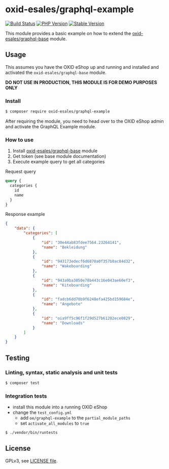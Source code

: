 # oxid-esales/graphql-example

[![Build Status](https://img.shields.io/travis/com/OXID-eSales/graphql-example-module/master.svg?style=for-the-badge&logo=travis)](https://travis-ci.com/OXID-eSales/graphql-example-module) [![PHP Version](https://img.shields.io/packagist/php-v/oxid-esales/graphql-example.svg?style=for-the-badge)](https://github.com/oxid-esales/graphql-example-module) [![Stable Version](https://img.shields.io/packagist/v/oxid-esales/graphql-example.svg?style=for-the-badge&label=latest)](https://packagist.org/packages/oxid-esales/graphql-example)

This module provides a basic example on how to extend the [oxid-esales/graphql-base](https://github.com/OXID-eSales/graphql-base-module) module.

## Usage

This assumes you have the OXID eShop up and running and installed and activated the `oxid-esales/graphql-base` module.

**DO NOT USE IN PRODUCTION, THIS MODULE IS FOR DEMO PURPOSES ONLY**

### Install

```bash
$ composer require oxid-esales/graphql-example
```

After requiring the module, you need to head over to the OXID eShop admin and
activate the GraphQL Example module.

### How to use

1. Install [oxid-esales/graphql-base](https://github.com/OXID-eSales/graphql-base-module) module
2. Get token (see base module documentation)
3. Execute example query to get all categories

Request query

```graphql
query {
  categories {
    id
    name
  }
}
```

Response example
```json
{
    "data": {
        "categories": [
            {
                "id": "30e44ab83fdee7564.23264141",
                "name": "Bekleidung"
            },
            {
                "id": "943173edecf6d6870a0f357b8ac84d32",
                "name": "Wakeboarding"
            },
            {
                "id": "943a9ba3050e78b443c16e043ae60ef3",
                "name": "Kiteboarding"
            },
            {
                "id": "fadcb6dd70b9f6248efa425bd159684e",
                "name": "Angebote"
            },
            {
                "id": "oia9ff5c96f1f29d527b61202ece0829",
                "name": "Downloads"
            }
        ]
    }
}
```

## Testing

### Linting, syntax, static analysis and unit tests

```bash
$ composer test
```

### Integration tests

- install this module into a running OXID eShop
- change the `test_config.yml`
  - add `oe/graphql-example` to the `partial_module_paths`
  - set `activate_all_modules` to `true`

```bash
$ ./vendor/bin/runtests
```

## License

GPLv3, see [LICENSE file](LICENSE).
